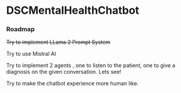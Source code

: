 # DSCMentalHealthChatbot
### Roadmap
~~Try to implement LLama 2 Prompt System~~  

Try to use Mistral AI  

Try to implement 2 agents , one to listen to the patient, one to give a diagnosis on the given conversation. Lets see!  

Try to make the chatbot experience more human like.
